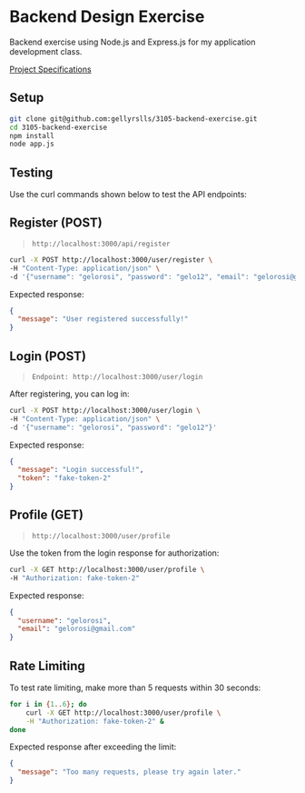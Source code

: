 # Backend Design Exercise
Backend exercise using Node.js and Express.js for my application development class.

[Project Specifications](https://docs.google.com/document/d/14-kD0DeknFrAYVHfabAXzU1MoEpgBrWA_JPN4oLMULU/edit?usp=sharing)

## Setup
```bash
git clone git@github.com:gellyrslls/3105-backend-exercise.git
cd 3105-backend-exercise
npm install
node app.js
```

## Testing
Use the curl commands shown below to test the API endpoints:

## Register (POST)
> `http://localhost:3000/api/register`

```bash
curl -X POST http://localhost:3000/user/register \
-H "Content-Type: application/json" \
-d '{"username": "gelorosi", "password": "gelo12", "email": "gelorosi@gmail.com"}'
```

Expected response:

```json
{
  "message": "User registered successfully!"
}
```

## Login (POST)
> `Endpoint: http://localhost:3000/user/login`

After registering, you can log in:

```bash
curl -X POST http://localhost:3000/user/login \
-H "Content-Type: application/json" \
-d '{"username": "gelorosi", "password": "gelo12"}'
```

Expected response:

```json
{
  "message": "Login successful!",
  "token": "fake-token-2"
}
```

## Profile (GET)
> `http://localhost:3000/user/profile`

Use the token from the login response for authorization:

```bash
curl -X GET http://localhost:3000/user/profile \
-H "Authorization: fake-token-2"
```

Expected response:

```json
{
  "username": "gelorosi",
  "email": "gelorosi@gmail.com"
}
```

## Rate Limiting
To test rate limiting, make more than 5 requests within 30 seconds:

```bash
for i in {1..6}; do
    curl -X GET http://localhost:3000/user/profile \
    -H "Authorization: fake-token-2" &
done
```

Expected response after exceeding the limit:

```json
{
  "message": "Too many requests, please try again later."
}
```
